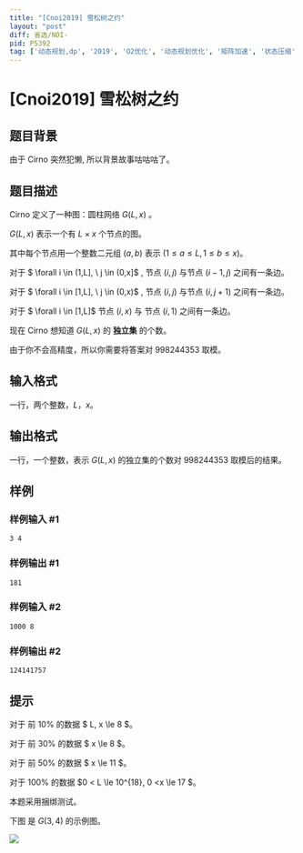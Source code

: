 ```yaml
---
title: "[Cnoi2019] 雪松树之约"
layout: "post"
diff: 省选/NOI-
pid: P5392
tag: ['动态规划,dp', '2019', 'O2优化', '动态规划优化', '矩阵加速', '状态压缩']
---
```

# [Cnoi2019] 雪松树之约
## 题目背景

由于 Cirno 突然犯懒, 所以背景故事咕咕咕了。
## 题目描述

Cirno 定义了一种图：圆柱网络 $G( L, x )$ 。

$G(L, x)$ 表示一个有 $L \times x$ 个节点的图。

其中每个节点用一个整数二元组 $( a, b )$ 表示 $( 1 \le a \le L, 1 \le b \le x )$。

对于 $ \forall i \in (1,L], \ j \in (0,x]$ , 节点 $(i, j)$ 与节点 $(i - 1, j)$ 之间有一条边。

对于 $ \forall i \in [1,L], \ j \in (0,x)$ , 节点 $(i, j)$ 与节点 $(i, j +1)$ 之间有一条边。

对于 $ \forall i \in [1,L]$ 节点 $(i, x)$ 与 节点 $(i, 1)$ 之间有一条边。

现在 Cirno 想知道 $G( L, x )$ 的 **独立集** 的个数。

由于你不会高精度，所以你需要将答案对 $998244353$ 取模。

## 输入格式

一行，两个整数，$L$，$x$。
## 输出格式

一行，一个整数，表示 $G(L,x)$ 的独立集的个数对 $998244353$ 取模后的结果。
## 样例

### 样例输入 #1
```
3 4
```
### 样例输出 #1
```
181
```
### 样例输入 #2
```
1000 8
```
### 样例输出 #2
```
124141757
```
## 提示

对于 前 $10\%$ 的数据 $ L, x \le 8 $。

对于 前 $30\%$ 的数据 $ x \le 8 $。

对于 前 $50\%$ 的数据 $ x \le 11 $。

对于 $100\%$ 的数据 $0 < L \le 10^{18}, 0 <x \le 17 $。

本题采用捆绑测试。

下图 是 $G( 3, 4 )$ 的示例图。

![](https://cdn.luogu.com.cn/upload/pic/56163.png)
